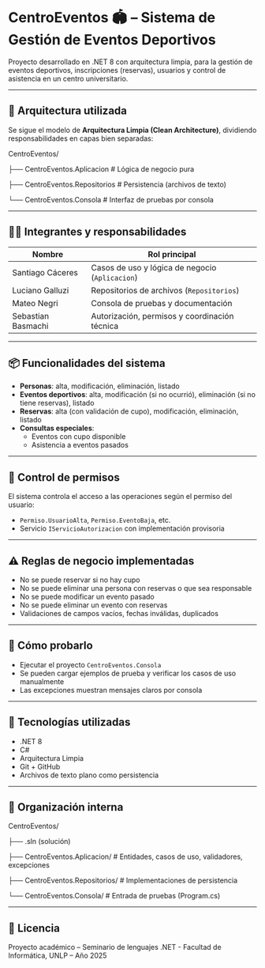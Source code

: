 # CentroEventos 🏟️ – Sistema de Gestión de Eventos Deportivos

Proyecto desarrollado en .NET 8 con arquitectura limpia, para la gestión de eventos deportivos, inscripciones (reservas), usuarios y control de asistencia en un centro universitario.

---

## 🧩 Arquitectura utilizada

Se sigue el modelo de **Arquitectura Limpia (Clean Architecture)**, dividiendo responsabilidades en capas bien separadas:

CentroEventos/

├── CentroEventos.Aplicacion # Lógica de negocio pura

├── CentroEventos.Repositorios # Persistencia (archivos de texto)

└── CentroEventos.Consola # Interfaz de pruebas por consola


---

## 👨‍💻 Integrantes y responsabilidades

| Nombre             | Rol principal                             |
|--------------------|-------------------------------------------|
| Santiago Cáceres   | Casos de uso y lógica de negocio (`Aplicacion`) |
| Luciano Galluzi    | Repositorios de archivos (`Repositorios`) |
| Mateo Negri        | Consola de pruebas y documentación         |
| Sebastian Basmachi | Autorización, permisos y coordinación técnica |

---

## 📦 Funcionalidades del sistema

- **Personas**: alta, modificación, eliminación, listado
- **Eventos deportivos**: alta, modificación (si no ocurrió), eliminación (si no tiene reservas), listado
- **Reservas**: alta (con validación de cupo), modificación, eliminación, listado
- **Consultas especiales**:
  - Eventos con cupo disponible
  - Asistencia a eventos pasados

---

## 🔐 Control de permisos

El sistema controla el acceso a las operaciones según el permiso del usuario:

- `Permiso.UsuarioAlta`, `Permiso.EventoBaja`, etc.
- Servicio `IServicioAutorizacion` con implementación provisoria

---

## ⚠️ Reglas de negocio implementadas

- No se puede reservar si no hay cupo
- No se puede eliminar una persona con reservas o que sea responsable
- No se puede modificar un evento pasado
- No se puede eliminar un evento con reservas
- Validaciones de campos vacíos, fechas inválidas, duplicados

---

## 🧪 Cómo probarlo

- Ejecutar el proyecto `CentroEventos.Consola`
- Se pueden cargar ejemplos de prueba y verificar los casos de uso manualmente
- Las excepciones muestran mensajes claros por consola

---

## 🧠 Tecnologías utilizadas

- .NET 8
- C#
- Arquitectura Limpia
- Git + GitHub
- Archivos de texto plano como persistencia

---

## 📁 Organización interna

CentroEventos/

├── .sln (solución)

├── CentroEventos.Aplicacion/ # Entidades, casos de uso, validadores, excepciones

├── CentroEventos.Repositorios/ # Implementaciones de persistencia

└── CentroEventos.Consola/ # Entrada de pruebas (Program.cs)


---

## 📄 Licencia

Proyecto académico – Seminario de lenguajes .NET - Facultad de Informática, UNLP – Año 2025
